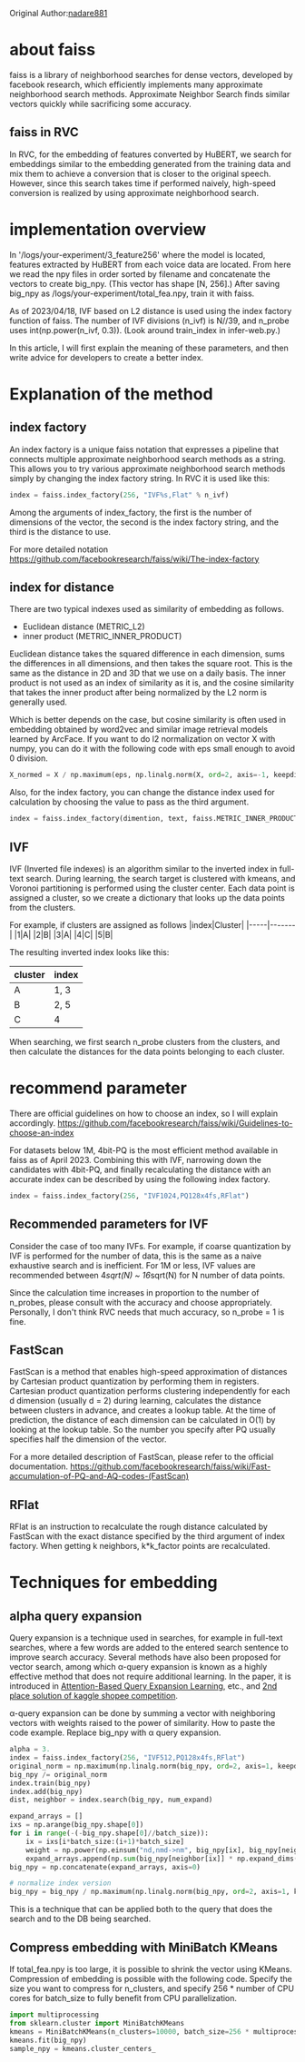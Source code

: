 Original Author:[nadare881](https://github.com/nadare881)
# about faiss
faiss is a library of neighborhood searches for dense vectors, developed by facebook research, which efficiently implements many approximate neighborhood search methods.
Approximate Neighbor Search finds similar vectors quickly while sacrificing some accuracy.

## faiss in RVC
In RVC, for the embedding of features converted by HuBERT, we search for embeddings similar to the embedding generated from the training data and mix them to achieve a conversion that is closer to the original speech. However, since this search takes time if performed naively, high-speed conversion is realized by using approximate neighborhood search.

# implementation overview
In '/logs/your-experiment/3_feature256' where the model is located, features extracted by HuBERT from each voice data are located.
From here we read the npy files in order sorted by filename and concatenate the vectors to create big_npy. (This vector has shape [N, 256].)
After saving big_npy as /logs/your-experiment/total_fea.npy, train it with faiss.

As of 2023/04/18, IVF based on L2 distance is used using the index factory function of faiss.
The number of IVF divisions (n_ivf) is N//39, and n_probe uses int(np.power(n_ivf, 0.3)). (Look around train_index in infer-web.py.)

In this article, I will first explain the meaning of these parameters, and then write advice for developers to create a better index.

# Explanation of the method
## index factory
An index factory is a unique faiss notation that expresses a pipeline that connects multiple approximate neighborhood search methods as a string.
This allows you to try various approximate neighborhood search methods simply by changing the index factory string.
In RVC it is used like this:

```python
index = faiss.index_factory(256, "IVF%s,Flat" % n_ivf)
```
Among the arguments of index_factory, the first is the number of dimensions of the vector, the second is the index factory string, and the third is the distance to use.

For more detailed notation
https://github.com/facebookresearch/faiss/wiki/The-index-factory

## index for distance
There are two typical indexes used as similarity of embedding as follows.

- Euclidean distance (METRIC_L2)
- inner product (METRIC_INNER_PRODUCT)

Euclidean distance takes the squared difference in each dimension, sums the differences in all dimensions, and then takes the square root. This is the same as the distance in 2D and 3D that we use on a daily basis.
The inner product is not used as an index of similarity as it is, and the cosine similarity that takes the inner product after being normalized by the L2 norm is generally used.

Which is better depends on the case, but cosine similarity is often used in embedding obtained by word2vec and similar image retrieval models learned by ArcFace. If you want to do l2 normalization on vector X with numpy, you can do it with the following code with eps small enough to avoid 0 division.

```python
X_normed = X / np.maximum(eps, np.linalg.norm(X, ord=2, axis=-1, keepdims=True))
```

Also, for the index factory, you can change the distance index used for calculation by choosing the value to pass as the third argument.

```python
index = faiss.index_factory(dimention, text, faiss.METRIC_INNER_PRODUCT)
```

## IVF
IVF (Inverted file indexes) is an algorithm similar to the inverted index in full-text search.
During learning, the search target is clustered with kmeans, and Voronoi partitioning is performed using the cluster center. Each data point is assigned a cluster, so we create a dictionary that looks up the data points from the clusters.

For example, if clusters are assigned as follows
|index|Cluster|
|-----|-------|
|1|A|
|2|B|
|3|A|
|4|C|
|5|B|

The resulting inverted index looks like this:

|cluster|index|
|-------|-----|
|A|1, 3|
|B|2, 5|
|C|4|

When searching, we first search n_probe clusters from the clusters, and then calculate the distances for the data points belonging to each cluster.

# recommend parameter
There are official guidelines on how to choose an index, so I will explain accordingly.
https://github.com/facebookresearch/faiss/wiki/Guidelines-to-choose-an-index

For datasets below 1M, 4bit-PQ is the most efficient method available in faiss as of April 2023.
Combining this with IVF, narrowing down the candidates with 4bit-PQ, and finally recalculating the distance with an accurate index can be described by using the following index factory.

```python
index = faiss.index_factory(256, "IVF1024,PQ128x4fs,RFlat")
```

## Recommended parameters for IVF
Consider the case of too many IVFs. For example, if coarse quantization by IVF is performed for the number of data, this is the same as a naive exhaustive search and is inefficient.
For 1M or less, IVF values are recommended between 4*sqrt(N) ~ 16*sqrt(N) for N number of data points.

Since the calculation time increases in proportion to the number of n_probes, please consult with the accuracy and choose appropriately. Personally, I don't think RVC needs that much accuracy, so n_probe = 1 is fine.

## FastScan
FastScan is a method that enables high-speed approximation of distances by Cartesian product quantization by performing them in registers.
Cartesian product quantization performs clustering independently for each d dimension (usually d = 2) during learning, calculates the distance between clusters in advance, and creates a lookup table. At the time of prediction, the distance of each dimension can be calculated in O(1) by looking at the lookup table.
So the number you specify after PQ usually specifies half the dimension of the vector.

For a more detailed description of FastScan, please refer to the official documentation.
https://github.com/facebookresearch/faiss/wiki/Fast-accumulation-of-PQ-and-AQ-codes-(FastScan)

## RFlat
RFlat is an instruction to recalculate the rough distance calculated by FastScan with the exact distance specified by the third argument of index factory.
When getting k neighbors, k*k_factor points are recalculated.

# Techniques for embedding
## alpha query expansion
Query expansion is a technique used in searches, for example in full-text searches, where a few words are added to the entered search sentence to improve search accuracy. Several methods have also been proposed for vector search, among which α-query expansion is known as a highly effective method that does not require additional learning. In the paper, it is introduced in [Attention-Based Query Expansion Learning](https://arxiv.org/abs/2007.08019), etc., and [2nd place solution of kaggle shopee competition](https://www.kaggle.com/code/lyakaap/2nd-place-solution/notebook).

α-query expansion can be done by summing a vector with neighboring vectors with weights raised to the power of similarity. How to paste the code example. Replace big_npy with α query expansion.

```python
alpha = 3.
index = faiss.index_factory(256, "IVF512,PQ128x4fs,RFlat")
original_norm = np.maximum(np.linalg.norm(big_npy, ord=2, axis=1, keepdims=True), 1e-9)
big_npy /= original_norm
index.train(big_npy)
index.add(big_npy)
dist, neighbor = index.search(big_npy, num_expand)

expand_arrays = []
ixs = np.arange(big_npy.shape[0])
for i in range(-(-big_npy.shape[0]//batch_size)):
    ix = ixs[i*batch_size:(i+1)*batch_size]
    weight = np.power(np.einsum("nd,nmd->nm", big_npy[ix], big_npy[neighbor[ix]]), alpha)
    expand_arrays.append(np.sum(big_npy[neighbor[ix]] * np.expand_dims(weight, axis=2),axis=1))
big_npy = np.concatenate(expand_arrays, axis=0)

# normalize index version
big_npy = big_npy / np.maximum(np.linalg.norm(big_npy, ord=2, axis=1, keepdims=True), 1e-9)
```

This is a technique that can be applied both to the query that does the search and to the DB being searched.

## Compress embedding with MiniBatch KMeans
If total_fea.npy is too large, it is possible to shrink the vector using KMeans.
Compression of embedding is possible with the following code. Specify the size you want to compress for n_clusters, and specify 256 * number of CPU cores for batch_size to fully benefit from CPU parallelization.

```python
import multiprocessing
from sklearn.cluster import MiniBatchKMeans
kmeans = MiniBatchKMeans(n_clusters=10000, batch_size=256 * multiprocessing.cpu_count(), init="random")
kmeans.fit(big_npy)
sample_npy = kmeans.cluster_centers_
```